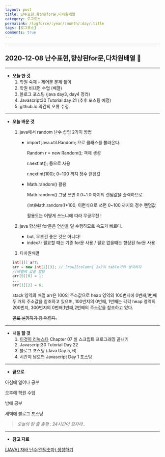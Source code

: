 ```yaml
---
layout: post
title: 난수표현,향상된for문,다차원배열
category: 로그포스
permalink: /logforce/:year/:month/:day/:title
tags: [로그포스]
comments: true
---
```


---

## 2020-12-08 난수표현,향상된for문,다차원배열 🍕

---

* **오늘 한 것**
  1. 학원 숙제 - 제어문 문제 풀이
  2. 학원 비대면 수업 (배열)
  3. 블로그 포스팅 (java day3, day4 정리)
  4. Javascript30 Tutorial day 21 (추후 포스팅 예정)
  5. github.io 약간의 오류 수정

---

* **오늘 배운 것**

  1. java에서 random 난수 삽입 2가지 방법  

     * import java.util.Random; 으로 클래스를 불러온다. 

       Random r = new Random(); 객체 생성

       r.nextInt(); 등으로 사용

       r.nextInt(100); 0~100 까지 정수 랜덤값

     * Math.random() 활용

       Math.random() 그냥 쓰면 0.0~1.0 까지의 랜덤값을 출력하므로

       (int)Math.random()*100;  이런식으로 쓰면 0~100 까지의 정수 랜덤값

       활용도는 어떻게 쓰느냐에 따라 무궁무진 !  

       

  2. java 향상된 for문은 연산을 덜 수행하므로 속도가 빠르다.

     * but, 무조건 좋은 것은 아니다!
     * index가 필요할 때는 기존 for문 사용 / 필요 없을때는 향상된 for문 사용  

     

  3. 다차원배열

  ```java
  int[][] arr;
  arr = new int[2][3]; // [row][column] 2x3의 table이라 생각하자
  //배열에 값을 할당
  arr[0][0] = 1;
  ...
  arr[1][2] = 6;
  ```

  stack 영역의 배열 arr은 100의 주소값으로 heap 영역의 100번지에 0번째,1번째 두 개의 주소값을 참조하고 있으며, 100번지의 0번째, 1번째는 각각 heap 영역의 200번지, 300번지의 0번째,1번째,2번째의 주소값을 참조하고 있다.  

  ~~말로 설명하기 참 어렵다.~~

---

* **내일 할 것**
  1. [이것이 리눅스다](https://book.naver.com/bookdb/book_detail.nhn?bid=16315003) Chapter 07 셸 스크립트 프로그래밍 끝내기
  2. Javascript30 Tutorial Day 22 
  3. 블로그 포스팅 (Java Day 5, 6)
  4. 시간이 남으면 Javascript Day 1 포스팅

---

* **끝으로**

아침에 일어나 공부

오후에 학원 수업

밤에 공부

새벽에 블로그 포스팅

> *오늘의 한 줄 총평 : 24시간이 모자라..*

---

* **참고 자료**

[[JAVA] 자바 난수(랜덤숫자) 생성하기](https://coding-factory.tistory.com/530)